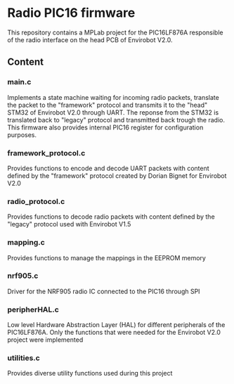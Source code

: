 # Radio PIC16 firmware
This repository contains a MPLab project for the PIC16LF876A responsible of the radio interface on the head PCB of Envirobot V2.0.
## Content
### main.c
Implements a state machine waiting for incoming radio packets, translate the packet to the "framework" protocol and transmits it to the "head" STM32 of Envirobot V2.0 through UART.
The reponse from the STM32 is translated back to "legacy" protocol and transmitted back trough the radio.
This firmware also provides internal PIC16 register for configuration purposes.
### framework_protocol.c
Provides functions to encode and decode UART packets with content defined by the "framework" protocol created by Dorian Bignet for Envirobot V2.0
### radio_protocol.c
Provides functions to decode radio packets with content defined by the "legacy" protocol used with Envirobot V1.5
### mapping.c
Provides functions to manage the mappings in the EEPROM memory
### nrf905.c
Driver for the NRF905 radio IC connected to the PIC16 through SPI
### peripherHAL.c
Low level Hardware Abstraction Layer (HAL) for different peripherals of the PIC16LF876A. Only the functions that were needed for the Envirobot V2.0 project were implemented
### utilities.c
Provides diverse utility functions used during this project
